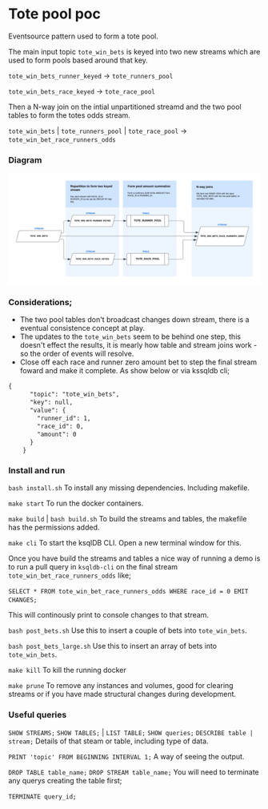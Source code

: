 # Tote pool poc

Eventsource pattern used to form a tote pool. 

The main input topic `tote_win_bets` is keyed into two new streams which are used to form pools based around that key.

`tote_win_bets_runner_keyed` -> `tote_runners_pool`

`tote_win_bets_race_keyed` -> `tote_race_pool`

Then a N-way join on the intial unpartitioned streamd and the two pool tables to form the totes odds stream.

`tote_win_bets` | `tote_runners_pool` | `tote_race_pool` -> `tote_win_bet_race_runners_odds`


### Diagram
![alt ksqldb flow](totes_ksqldb_poc.png)


### Considerations;
* The two pool tables don't broadcast changes down stream, there is a eventual consistence concept at play.  
* The updates to the `tote_win_bets` seem to be behind one step, this doesn't effect the results, it is mearly how table and stream joins work - so the order of events will resolve. 
* Close off each race and runner zero amount bet to step the final stream foward and make it complete. As show below or via kssqldb cli;

```
{
      "topic": "tote_win_bets",
      "key": null,
      "value": {
        "runner_id": 1,
        "race_id": 0,
        "amount": 0
      }
    }
 ```   

### Install and run
`bash install.sh`
To install any missing dependencies. Including makefile.

`make start`
To run the docker containers.

`make build` | `bash build.sh`
To build the streams and tables, the makefile has the permissions added.

`make cli`
To start the ksqlDB CLI. Open a new terminal window for this. 

Once you have build the streams and tables a nice way of running a demo is to run a pull query in `ksqldb-cli` on the final stream `tote_win_bet_race_runners_odds` like;

`SELECT * FROM tote_win_bet_race_runners_odds WHERE race_id = 0 EMIT CHANGES;` 

This will continously print to console changes to that stream.

`bash post_bets.sh`
Use this to insert a couple of bets into `tote_win_bets`.

`bash post_bets_large.sh`
Use this to insert an array of bets into `tote_win_bets`.

`make kill`
To kill the running docker

`make prune`
To remove any instances and volumes, good for clearing streams or if you have made structural changes during development.


### Useful queries

`SHOW STREAMS;`
`SHOW TABLES;` | `LIST TABLE;`
`SHOW queries;`
`DESCRIBE table | stream;`
Details of that steam or table, including type of data.

`PRINT 'topic' FROM BEGINNING INTERVAL 1;`
A way of seeing the output.

`DROP TABLE table_name;` 
`DROP STREAM table_name;` 
You will need to terminate any querys creating the table first;

`TERMINATE query_id;` 

